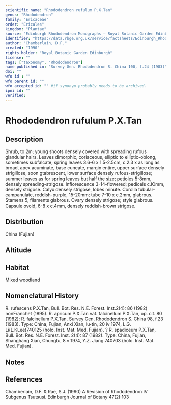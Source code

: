 ```yaml
---
scientific name: "Rhododendron rufulum P.X.Tan"
genus: "Rhododendron"
family: "Ericaceae"
order: "Ericales"
kingdom: "Plantae"
source: "Edinburgh Rhododendron Monographs – Royal Botanic Garden Edinburgh"
identifier: "https://data.rbge.org.uk/service/factsheets/Edinburgh_Rhododendron_Monographs.xhtml"
author: "Chamberlain, D.F."
created: "1990"
rights holder: "Royal Botanic Garden Edinburgh"
license: ""
tags: ["taxonomy", "Rhododendron"]
name published in: "Survey Gen. Rhododendron S. China 100, f.24 (1983)"
doi: ""
wfo id : ""
wfo parent id: ""
wfo accepted id: "" #if synonym probably needs to be archived.                      
ipni id: ""
verified:
---
```


                       

# Rhododendron rufulum P.X.Tan

## Description
Shrub, to 2m; young shoots densely covered with spreading rufous glandular hairs. Leaves dimorphic, coriaceous, elliptic to elliptic-oblong, sometimes subfalcate; spring leaves 3.6-6 x 1.5-2.5cm, c.2.3 x as long as broad, apex acuminate, base cuneate, margin entire, upper surface densely strigillose, soon gtabrescent, lower surface densely rufous-strigillose; summer leaves as for spring leaves but half the size; petioles 5-8mm, densely spreading-strigose. Inflorescence 3-14-flowered; pedicels c.lOmm, densely strigose. Calyx densely strigose, lobes minute. Corolla tubular-campanulate, reddish-purple, 15-20mm; tube 7-10 x c.2mm, glabrous. Stamens 5, filaments glabrous. Ovary densely strigose; style glabrous. Capsule ovoid, 6-8 x c.4mm, densely reddish-brown strigose.

## Distribution
China (Fujian)

## Altitude


## Habitat
Mixed woodland

## Nomenclatural History
R. rufescens P.X.Tan, Bull. Bot. Res. N.E. Forest. Inst.2(4): 86 (1982) nonFranchet (1895). R. apricum P.X.Tan vat. falcinellum P.X.Tan, op. cit. 80 (1982); R. falcinellum P.X.Tan, Survey Gen. Rhododendron S. China 98, f.23 (1983). Type: China, Fujian, Anxi Xian, lu-tin, 20 iv 1974, L.G. Li(L.KLee)740125 (holo. Inst. Mat. Med. Fujian). ? R. spadiceum P.X.Tan, Bull. Bot. Res. N.E. Forest. Inst. 2(4): 87 (1982). Type: China, Fujian, Shanghang Xian, Chungtu, 8 v 1974, Y.Z. Jiang 740703 (holo. Inst. Mat. Med. Fujian).
                       
## Notes


## References

Chamberlain, D.F. & Rae, S.J. (1990) A Revision of Rhododendron IV Subgenus Tsutsusi. Edinburgh Journal of Botany 47(2):103
